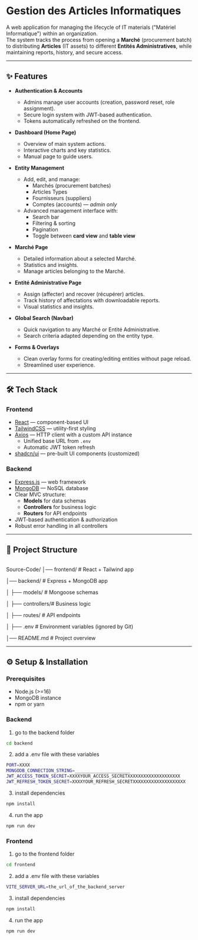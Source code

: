 # Gestion des Articles Informatiques

A web application for managing the lifecycle of IT materials ("Matériel Informatique") within an organization.  
The system tracks the process from opening a **Marché** (procurement batch) to distributing **Articles** (IT assets) to different **Entités Administratives**, while maintaining reports, history, and secure access.

---

## ✨ Features

- **Authentication & Accounts**
  - Admins manage user accounts (creation, password reset, role assignment).
  - Secure login system with JWT-based authentication.
  - Tokens automatically refreshed on the frontend.

- **Dashboard (Home Page)**
  - Overview of main system actions.
  - Interactive charts and key statistics.
  - Manual page to guide users.

- **Entity Management**
  - Add, edit, and manage:
    - Marchés (procurement batches)
    - Articles Types
    - Fournisseurs (suppliers)
    - Comptes (accounts) — *admin only*
  - Advanced management interface with:
    - Search bar  
    - Filtering & sorting  
    - Pagination  
    - Toggle between **card view** and **table view**

- **Marché Page**
  - Detailed information about a selected Marché.
  - Statistics and insights.
  - Manage articles belonging to the Marché.

- **Entité Administrative Page**
  - Assign (affecter) and recover (récupérer) articles.
  - Track history of affectations with downloadable reports.
  - Visual statistics and insights.

- **Global Search (Navbar)**
  - Quick navigation to any Marché or Entité Administrative.
  - Search criteria adapted depending on the entity type.

- **Forms & Overlays**
  - Clean overlay forms for creating/editing entities without page reload.
  - Streamlined user experience.

---

## 🛠 Tech Stack

### Frontend
- [React](https://react.dev/) — component-based UI
- [TailwindCSS](https://tailwindcss.com/) — utility-first styling
- [Axios](https://axios-http.com/) — HTTP client with a custom API instance
  - Unified base URL from `.env`
  - Automatic JWT token refresh
- [shadcn/ui](https://ui.shadcn.com/) — pre-built UI components (customized)

### Backend
- [Express.js](https://expressjs.com/) — web framework
- [MongoDB](https://www.mongodb.com/) — NoSQL database
- Clear MVC structure:
  - **Models** for data schemas
  - **Controllers** for business logic
  - **Routers** for API endpoints
- JWT-based authentication & authorization
- Robust error handling in all controllers

---

## 📂 Project Structure
```
```
Source-Code/
│── frontend/ # React + Tailwind app

│── backend/ # Express + MongoDB app

│ ├── models/ # Mongoose schemas

│ ├── controllers/# Business logic

│ ├── routes/ # API endpoints

│ ├── .env # Environment variables (ignored by Git)

│── README.md # Project overview

---

## ⚙️ Setup & Installation

### Prerequisites
- Node.js (>=16)
- MongoDB instance
- npm or yarn

### Backend

1. go to the backend folder
```bash
cd backend
```
2. add a .env file with these variables
```bash
PORT=XXXX
MONGODB_CONNECTION_STRING=_____________________
JWT_ACCESS_TOKEN_SECRET=XXXXYOUR_ACCESS_SECRETXXXXXXXXXXXXXXXXXXXX
JWT_REFRESH_TOKEN_SECRET=XXXXYOUR_REFRESH_SECRETXXXXXXXXXXXXXXXXXXXX
```
3. install dependencies
```bash
npm install
```
4. run the app
```bash
npm run dev
```

### Frontend

1. go to the frontend folder
```bash
cd frontend
```
2. add a .env file with these variables
```bash
VITE_SERVER_URL=the_url_of_the_backend_server
```
3. install dependencies
```bash
npm install
```
4. run the app
```bash
npm run dev
```

